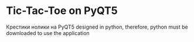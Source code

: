 # Tic-Tac-Toe on PyQT5
Крестики нолики на PyQT5 
designed in python, therefore, python must be downloaded to use the application
